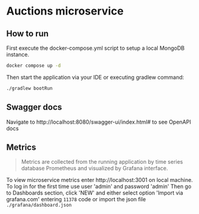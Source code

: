 # Auctions microservice

## How to run

First execute the docker-compose.yml script to setup a local MongoDB instance.
```bash
docker compose up -d
```

Then start the application via your IDE or executing gradlew command:
```bash
./gradlew bootRun
```

## Swagger docs
Navigate to
http://localhost:8080/swagger-ui/index.html# to see OpenAPI docs


## Metrics
> Metrics are collected from the running application by time series database Prometheus and visualized by Grafana interface. 

To view microservice metrics enter http://localhost:3001 on local machine. To log in for the first time use user 'admin' and password 'admin'
Then go to Dashboards section, click 'NEW' and either select option 'Import via grafana.com' entering  `11378` code or import the
json file `./grafana/dashboard.json`